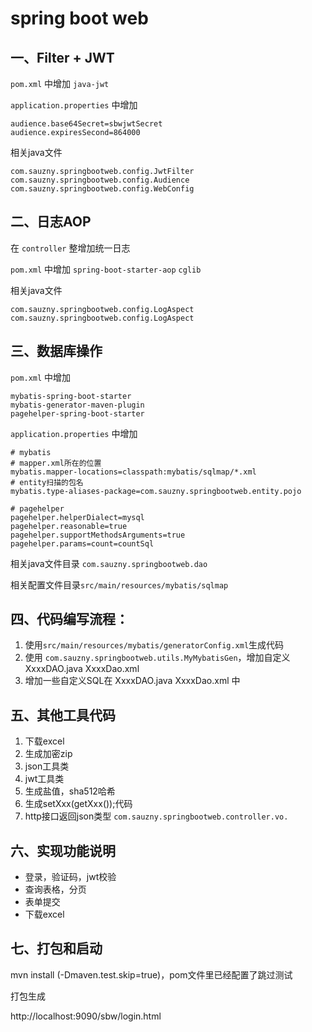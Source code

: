 # spring boot web

## 一、Filter + JWT


`pom.xml` 中增加 `java-jwt`

`application.properties` 中增加

```
audience.base64Secret=sbwjwtSecret
audience.expiresSecond=864000
```

相关java文件

```
com.sauzny.springbootweb.config.JwtFilter
com.sauzny.springbootweb.config.Audience
com.sauzny.springbootweb.config.WebConfig
```

## 二、日志AOP

在 `controller` 整增加统一日志

`pom.xml` 中增加 `spring-boot-starter-aop` `cglib`

相关java文件

```
com.sauzny.springbootweb.config.LogAspect
com.sauzny.springbootweb.config.LogAspect
```

## 三、数据库操作

`pom.xml` 中增加

```
mybatis-spring-boot-starter
mybatis-generator-maven-plugin
pagehelper-spring-boot-starter
```

`application.properties` 中增加

```
# mybatis
# mapper.xml所在的位置
mybatis.mapper-locations=classpath:mybatis/sqlmap/*.xml
# entity扫描的包名
mybatis.type-aliases-package=com.sauzny.springbootweb.entity.pojo

# pagehelper
pagehelper.helperDialect=mysql
pagehelper.reasonable=true
pagehelper.supportMethodsArguments=true
pagehelper.params=count=countSql
```

相关java文件目录 `com.sauzny.springbootweb.dao`

相关配置文件目录`src/main/resources/mybatis/sqlmap`

## 四、代码编写流程：

1. 使用`src/main/resources/mybatis/generatorConfig.xml`生成代码
2. 使用 `com.sauzny.springbootweb.utils.MyMybatisGen`，增加自定义 XxxxDAO.java XxxxDao.xml
3. 增加一些自定义SQL在 XxxxDAO.java XxxxDao.xml 中

## 五、其他工具代码

1. 下载excel
2. 生成加密zip
3. json工具类
4. jwt工具类
5. 生成盐值，sha512哈希
6. 生成setXxx(getXxx());代码
7. http接口返回json类型 `com.sauzny.springbootweb.controller.vo.`

## 六、实现功能说明

- 登录，验证码，jwt校验
- 查询表格，分页
- 表单提交
- 下载excel

## 七、打包和启动

mvn install (-Dmaven.test.skip=true)，pom文件里已经配置了跳过测试

打包生成

http://localhost:9090/sbw/login.html